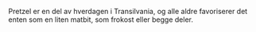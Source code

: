 Pretzel er en del av hverdagen i Transilvania, og alle aldre favoriserer det enten som en liten matbit, som frokost eller begge deler.